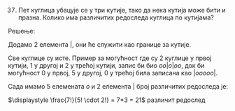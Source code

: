 37. Пет куглица убацује се у три кутије, тако да нека кутија може бити и празна. Колико има различитих редоследа куглица по кутијама?

Решење:

Додамо 2 елемента |, они ће служити као границе за кутије.

Све куглице су исте. Пример за могућност где су 2 куглице у првој кутији, 1 у другој и 2 у трећој кутији, запис би био $oo|o|oo$, док би могућност 0 у првој, 5 у другој, 0 у трећој била записана као $|ooooo|$. 

Сада имамо 5 елемената $о$ и 2 елемента $|$ број различитих редоследа је:

$\displaystyle \frac{7!}{5! \cdot 2!} = 7*3 = 21$ различит редослед